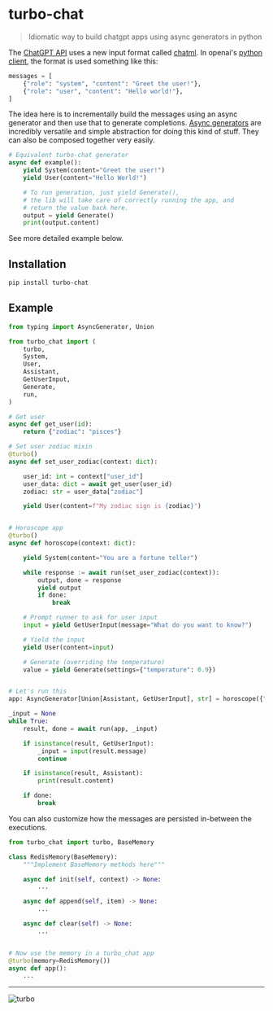 # turbo-chat

> Idiomatic way to build chatgpt apps using async generators in python

The [ChatGPT API](https://openai.com/blog/introducing-chatgpt-and-whisper-apis) uses a new input format called [chatml](https://github.com/openai/openai-python/blob/main/chatml.md). In openai's [python client](https://github.com/openai/openai-python/blob/main/chatml.md), the format is used something like this:

```python
messages = [
    {"role": "system", "content": "Greet the user!"},
    {"role": "user", "content": "Hello world!"},
]
```

The idea here is to incrementally build the messages using an async generator and then use that to generate completions. [Async generators](https://superfastpython.com/asynchronous-generators-in-python/) are incredibly versatile and simple abstraction for doing this kind of stuff. They can also be composed together very easily.

```python
# Equivalent turbo-chat generator
async def example():
    yield System(content="Greet the user!")
    yield User(content="Hello World!")

    # To run generation, just yield Generate(),
    # the lib will take care of correctly running the app, and
    # return the value back here.
    output = yield Generate()
    print(output.content)
```

See more detailed example below.

## Installation

```bash
pip install turbo-chat
```

## Example

```python
from typing import AsyncGenerator, Union

from turbo_chat import (
    turbo,
    System,
    User,
    Assistant,
    GetUserInput,
    Generate,
    run,
)

# Get user
async def get_user(id):
    return {"zodiac": "pisces"}

# Set user zodiac mixin
@turbo()
async def set_user_zodiac(context: dict):

    user_id: int = context["user_id"]
    user_data: dict = await get_user(user_id)
    zodiac: str = user_data["zodiac"]

    yield User(content=f"My zodiac sign is {zodiac}")


# Horoscope app
@turbo()
async def horoscope(context: dict):

    yield System(content="You are a fortune teller")

    while response := await run(set_user_zodiac(context)):
        output, done = response
        yield output
        if done:
            break

    # Prompt runner to ask for user input
    input = yield GetUserInput(message="What do you want to know?")

    # Yield the input
    yield User(content=input)

    # Generate (overriding the temperature)
    value = yield Generate(settings={"temperature": 0.9})


# Let's run this
app: AsyncGenerator[Union[Assistant, GetUserInput], str] = horoscope({"user_id": 1})

_input = None
while True:
    result, done = await run(app, _input)

    if isinstance(result, GetUserInput):
        _input = input(result.message)
        continue

    if isinstance(result, Assistant):
        print(result.content)

    if done:
        break
```

You can also customize how the messages are persisted in-between the executions.

```python
from turbo_chat import turbo, BaseMemory

class RedisMemory(BaseMemory):
    """Implement BaseMemory methods here"""

    async def init(self, context) -> None:
        ...

    async def append(self, item) -> None:
        ...

    async def clear(self) -> None:
        ...


# Now use the memory in a turbo_chat app
@turbo(memory=RedisMemory())
async def app():
    ...
```

---

![turbo](https://user-images.githubusercontent.com/931887/222912628-8662fad0-091f-4cb8-92f3-6cce287716e9.jpg)
